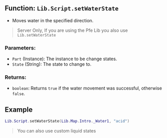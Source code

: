 ## Function: `Lib.Script.setWaterState`
- Moves water in the specified direction.
> Server Only, If you are using the Pfe Lib you also use ``Lib.setWaterState``
### Parameters:

- `Part` (Instance): The instance to be change states.
- `State` (String): The state to change to.

### Returns:

- `boolean`: Returns `true` if the water movement was successful, otherwise `false`.

## Example
```lua
Lib.Script.setWaterState(Lib.Map.Intro._Water1, "acid")
```
> You can also use custom liquid states